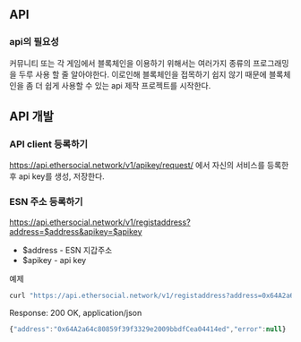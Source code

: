 ## API

### api의 필요성

커뮤니티 또는 각 게임에서 블록체인을 이용하기 위해서는 여러가지 종류의 프로그래밍을 두루 사용 할 줄 알아야한다. 이로인해 블록체인을 접목하기 쉽지 않기 때문에 블록체인을 좀 더 쉽게 사용할 수 있는 api 제작 프로젝트를 시작한다.


## API 개발

### API client 등록하기

https://api.ethersocial.network/v1/apikey/request/ 에서 자신의 서비스를 등록한 후 api key를 생성, 저장한다.


### ESN 주소 등록하기

https://api.ethersocial.network/v1/registaddress?address=$address&apikey=$apikey

* $address - ESN 지갑주소
* $apikey - api key

예제
```javascript
curl "https://api.ethersocial.network/v1/registaddress?address=0x64A2a64c80859f39f3329e2009bbdfCea04414ed&apikey=099DAD8DE10A3E6AEDB18C06A66D13943C226F4E48BF8369702ECD4C80E363F1"
```

Response: 200 OK, application/json

```javascript
{"address":"0x64A2a64c80859f39f3329e2009bbdfCea04414ed","error":null}
```

    